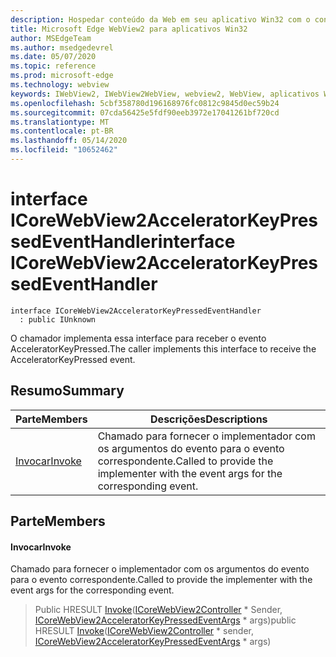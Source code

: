 ```yaml
---
description: Hospedar conteúdo da Web em seu aplicativo Win32 com o controle WebView2 do Microsoft Edge
title: Microsoft Edge WebView2 para aplicativos Win32
author: MSEdgeTeam
ms.author: msedgedevrel
ms.date: 05/07/2020
ms.topic: reference
ms.prod: microsoft-edge
ms.technology: webview
keywords: IWebView2, IWebView2WebView, webview2, WebView, aplicativos Win32, Win32, Edge, ICoreWebView2, ICoreWebView2Controller, controle do navegador, HTML Edge
ms.openlocfilehash: 5cbf358780d196168976fc0812c9845d0ec59b24
ms.sourcegitcommit: 07cda56425e5fdf90eeb3972e17041261bf720cd
ms.translationtype: MT
ms.contentlocale: pt-BR
ms.lasthandoff: 05/14/2020
ms.locfileid: "10652462"
---
```

# <span data-ttu-id="b5935-104">interface ICoreWebView2AcceleratorKeyPressedEventHandler</span><span class="sxs-lookup"><span data-stu-id="b5935-104">interface ICoreWebView2AcceleratorKeyPressedEventHandler</span></span> 

```
interface ICoreWebView2AcceleratorKeyPressedEventHandler
  : public IUnknown
```

<span data-ttu-id="b5935-105">O chamador implementa essa interface para receber o evento AcceleratorKeyPressed.</span><span class="sxs-lookup"><span data-stu-id="b5935-105">The caller implements this interface to receive the AcceleratorKeyPressed event.</span></span>

## <span data-ttu-id="b5935-106">Resumo</span><span class="sxs-lookup"><span data-stu-id="b5935-106">Summary</span></span>

 <span data-ttu-id="b5935-107">Parte</span><span class="sxs-lookup"><span data-stu-id="b5935-107">Members</span></span>                        | <span data-ttu-id="b5935-108">Descrições</span><span class="sxs-lookup"><span data-stu-id="b5935-108">Descriptions</span></span>
--------------------------------|---------------------------------------------
[<span data-ttu-id="b5935-109">Invocar</span><span class="sxs-lookup"><span data-stu-id="b5935-109">Invoke</span></span>](#invoke) | <span data-ttu-id="b5935-110">Chamado para fornecer o implementador com os argumentos do evento para o evento correspondente.</span><span class="sxs-lookup"><span data-stu-id="b5935-110">Called to provide the implementer with the event args for the corresponding event.</span></span>

## <span data-ttu-id="b5935-111">Parte</span><span class="sxs-lookup"><span data-stu-id="b5935-111">Members</span></span>

#### <span data-ttu-id="b5935-112">Invocar</span><span class="sxs-lookup"><span data-stu-id="b5935-112">Invoke</span></span> 

<span data-ttu-id="b5935-113">Chamado para fornecer o implementador com os argumentos do evento para o evento correspondente.</span><span class="sxs-lookup"><span data-stu-id="b5935-113">Called to provide the implementer with the event args for the corresponding event.</span></span>

> <span data-ttu-id="b5935-114">Public HRESULT [Invoke](#invoke)([ICoreWebView2Controller](icorewebview2controller.md) \* Sender, [ICoreWebView2AcceleratorKeyPressedEventArgs](icorewebview2acceleratorkeypressedeventargs.md) \* args)</span><span class="sxs-lookup"><span data-stu-id="b5935-114">public HRESULT [Invoke](#invoke)([ICoreWebView2Controller](icorewebview2controller.md) \* sender, [ICoreWebView2AcceleratorKeyPressedEventArgs](icorewebview2acceleratorkeypressedeventargs.md) \* args)</span></span>

